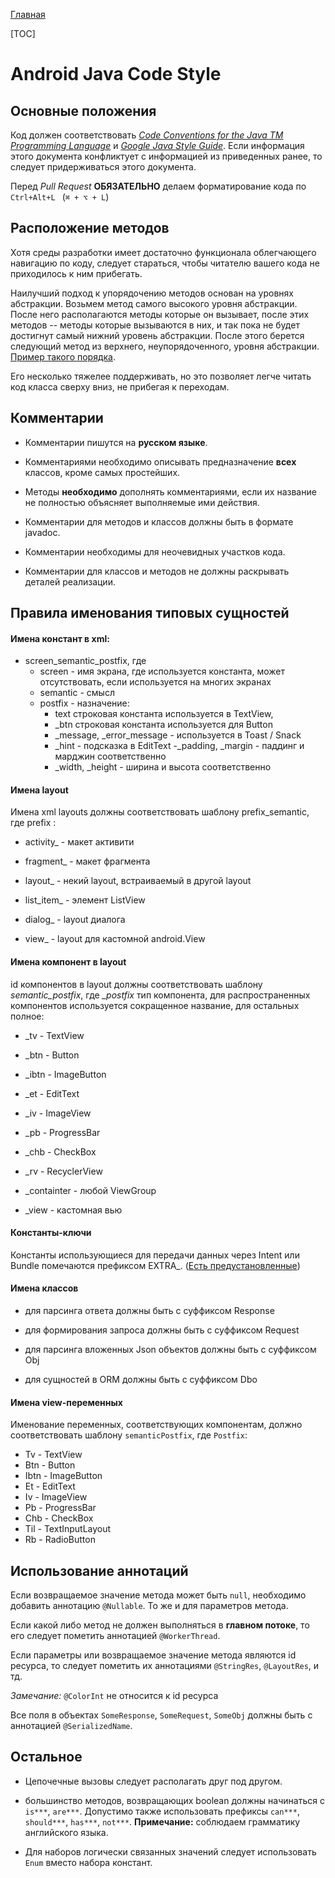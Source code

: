 
[Главная](../../main.md)

[TOC]

# Android Java Code Style

## Основные положения

Код должен соответствовать [*Code Conventions for the Java TM Programming Language*][java_conv]
и [*Google Java Style Guide*][google_java]. Если информация этого документа конфликтует с
информацией из приведенных ранее, то следует придерживаться этого документа.

Перед *Pull Request* **ОБЯЗАТЕЛЬНО** делаем форматирование кода по `Ctrl+Alt+L `
(`⌘ + ⌥ + L`)

## Расположение методов

Хотя среды разработки имеет достаточно функционала облегчающего навигацию по коду,
следует стараться, чтобы читателю вашего кода не приходилось к ним прибегать.

Наилучший подход к упорядочению методов основан на уровнях абстракции.
Возьмем метод самого высокого уровня абстракции. После него располагаются
методы которые он вызывает, после этих методов -- методы которые вызываются в них,
и так пока не будет достигнут самый нижний уровень абстракции. После этого
берется следующий метод из верхнего, неупорядоченного, уровня абстракции.
[Пример такого порядка][ex_order].

Его несколько тяжелее поддерживать, но это позволяет легче читать код класса
сверху вниз, не прибегая к переходам.

## Комментарии

- Комментарии пишутся на **русском языке**.

- Комментариями необходимо описывать предназначение **всех** классов, кроме самых простейших.

- Методы **необходимо** дополнять комментариями, если их название не полностью
объясняет выполняемые ими действия.

- Комментарии для методов и классов должны быть в формате javadoc.

- Комментарии необходимы для неочевидных участков кода.

- Комментарии для классов и методов не должны раскрывать деталей реализации.


## Правила именования типовых сущностей

#### Имена констант в xml:

- screen_semantic_postfix, где
    - screen - имя экрана, где используется константа, может отсутствовать,
    если используется на многих экранах
    - semantic - смысл
    - postfix - назначение:
        - text строковая константа используется в TextView,
        - _btn строковая константа используется для Button
        - _message, _error_message - используется в Toast / Snack
        - _hint - подсказка в EditText
        -_padding, _margin - паддинг и марджин соответственно
        - _width, _height - ширина и высота соответственно

#### Имена layout

Имена xml layouts должны соответствовать шаблону prefix_semantic,
где prefix :
- activity_ - макет активити

- fragment_ - макет фрагмента

- layout_ - некий layout, встраиваемый в другой layout

- list_item_ - элемент ListView

- dialog_ - layout диалога

- view_ - layout для кастомной android.View

#### Имена компонент в layout

id компонентов в layout должны соответствовать шаблону *semantic_postfix*,
где *_postfix* тип компонента, для распространенных компонентов используется
сокращенное название, для остальных полное:

- _tv - TextView

- _btn - Button

- _ibtn - ImageButton

- _et - EditText

- _iv - ImageView

- _pb - ProgressBar

- _chb - CheckBox

- _rv - RecyclerView

- _containter - любой ViewGroup

- _view - кастомная вью

#### Константы-ключи
Константы использующиеся для передачи данных через Intent или Bundle
помечаются префиксом EXTRA_. ([Есть предустановленные][extra])

#### Имена классов
- для парсинга ответа должны быть с суффиксом Response

- для формирования запроса должны быть с суффиксом Request

- для парсинга вложенных Json объектов должны быть с суффиксом Obj

- для сущностей в ORM должны быть с суффиксом Dbo

#### Имена view-переменных

Именование переменных, соответствующих компонентам, должно соответствовать
шаблону `semanticPostfix`, где `Postfix`:

- Tv - TextView
- Btn - Button
- Ibtn - ImageButton
- Et - EditText
- Iv - ImageView
- Pb - ProgressBar
- Chb - CheckBox
- Til - TextInputLayout
- Rb - RadioButton

## Использование аннотаций

Если возвращаемое значение метода может быть `null`, необходимо добавить
аннотацию `@Nullable`. То же и для параметров метода.

Если какой либо метод не должен выполняться в **главном потоке**, то его
следует пометить аннотацией `@WorkerThread`.

Если параметры или возвращаемое значение метода являются id ресурса,
то следует пометить их аннотациями `@StringRes`, `@LayoutRes`, и тд.

*Замечание:* `@ColorInt` не относится к id ресурса

Все поля в объектах `SomeResponse`, `SomeRequest`, `SomeObj` должны быть
с аннотацией `@SerializedName`.

## Остальное

- Цепочечные вызовы следует располагать друг под другом.

- большинство методов, возвращающих boolean должны начинаться с `is***`, `are***`.
Допустимо также использовать префиксы `can***`, `should***`, `has***`, `not***`.
**Примечание:** соблюдаем грамматику английского языка.

- Для наборов логически связанных значений следует использовать `Enum`
вместо набора констант.


[java_conv]: http://www.oracle.com/technetwork/java/codeconvtoc-136057.html
[google_java]: https://github.com/surfstudio/java-code-style
[ex_order]: https://gist.github.com/icebail/aab425a46efab03a1024df5dbc553763#file-registrationactivitystep2-java
[extra]: ../../../core-ui/lib-core-ui/docs/navigation.md